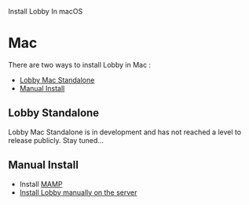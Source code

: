 Install Lobby In macOS

# Mac

There are two ways to install Lobby in Mac :

* [Lobby Mac Standalone](#lobby-standalone)
* [Manual Install](#manual-install)

## Lobby Standalone

Lobby Mac Standalone is in development and has not reached a level to release publicly. Stay tuned...

## Manual Install

* Install [MAMP](https://www.mamp.info/en/)
* [Install Lobby manually on the server](/docs/quick/manual)
